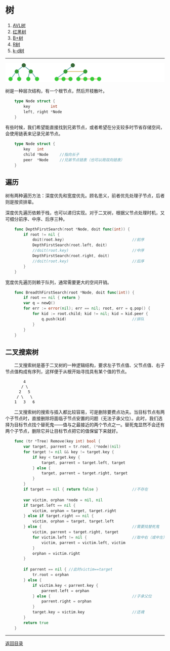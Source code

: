 # 树
 1. [AVL树](05-A.md)
 2. [红黑树](05-B.md)
 3. [B+树](05-C.md)
 4. [R树](05-D.md)
 5. [k-d树](05-E.md)

___
![](../images/Tree.png)

树是一种层次结构，有一个根节点，然后开枝散叶。
```go
	type Node struct {
		key         int
		left, right *Node
	}
```
有些时候，我们希望能直接找到兄弟节点，或者希望在分支较多时节省存储空间，会使用链表来记录兄弟节点。
```go
	type Node struct {
		key   int
		child *Node		//指向长子
		peer  *Node		//兄弟节点链表（也可以用双向链表）
	}
```

## 遍历
树有两种遍历方法：深度优先和宽度优先。顾名思义，前者优先处理子节点，后者则是按资排辈。

深度优先遍历依赖于栈，也可以递归实现。对于二叉树，根据父节点处理时机，又可细分前序、中序、后序三种。
```go
	func DepthFirstSearch(root *Node, doit func(int)) {
		if root != nil {
			doit(root.key)								//前序
			DepthFirstSearch(root.left, doit)
			//doit(root.key)							//中序
			DepthFirstSearch(root.right, doit)
			//doit(root.key)							//后序
		}
	}
```
宽度优先遍历则赖于队列，通常需要更大的空间开销。
```go
	func BreadthFirstSearch(root *Node, doit func(int)) {
		if root == nil { return }
		var q = newQ()
		for err := error(nil); err == nil; root, err = q.pop() {
			for kid := root.child; kid != nil; kid = kid.peer {
				q.push(kid)								//排队
			}
		}
	}
```

## 二叉搜索树
　　二叉搜索树是基于二叉树的一种逻辑结构，要求左子节点值、父节点值、右子节点值构成有序列，这样便于从根开始寻找具有某个值的节点。
```
	    4
	   / \
	  2   5
	 / \   \
	1   3   6
```
　　二叉搜索树的搜索与插入都比较容易，可是删除要费点功夫。当目标节点有两个子节点时，直接删除将面临子节点安置的问题（无法子承父位）。此时，我们选择为目标节点找个替死鬼——值与之最接近的两个节点之一。替死鬼显然不会还有两个子节点，删除它并让目标节点把它的值保留下来就好。
```go
	func (tr *Tree) Remove(key int) bool {
		var target, parrent = tr.root, (*node)(nil)
		for target != nil && key != target.key {
			if key < target.key {
				target, parrent = target.left, target
			} else {
				target, parrent = target.right, target
			}
		}
		if target == nil { return false }				//不存在

		var victim, orphan *node = nil, nil
		if target.left == nil {
			victim, orphan = target, target.right
		} else if target.right == nil {
			victim, orphan = target, target.left
		} else {										//需要找替死鬼
			victim, parrent = target.right, target
			for victim.left != nil {					//取中右（或中左）
				victim, parrent = victim.left, victim
			}
			orphan = victim.right
		}

		if parrent == nil { //此时victim==target
			tr.root = orphan
		} else {
			if victim.key < parrent.key {
				parrent.left = orphan
			} else {									//子承父位
				parrent.right = orphan	
			}
			target.key = victim.key 					//还魂
		}
		return true
	}
```

---
[返回目录](../index.md)
